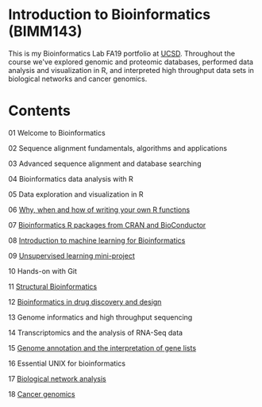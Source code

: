 # Introduction to Bioinformatics (BIMM143)
This is my Bioinformatics Lab FA19 portfolio at [UCSD](https://bioboot.github.io/bimm143_F19/). Throughout the course we've explored genomic and proteomic databases, performed data analysis and visualization in R, and interpreted high throughput data sets in biological networks and cancer genomics.

# Contents

01 Welcome to Bioinformatics

02 Sequence alignment fundamentals, algorithms and applications

03 Advanced sequence alignment and database searching

04 Bioinformatics data analysis with R

05 Data exploration and visualization in R

06 [Why, when and how of writing your own R functions](https://github.com/jan060/BIMM143/blob/master/Class06/Class06.md)

07 [Bioinformatics R packages from CRAN and BioConductor](https://github.com/jan060/BIMM143/blob/master/Class07/Class07.md)

08 [Introduction to machine learning for Bioinformatics](https://github.com/jan060/BIMM143/blob/master/Class08/Class08.md)

09 [Unsupervised learning mini-project](https://github.com/jan060/BIMM143/blob/master/Class09/Class09.md)

10 Hands-on with Git

11 [Structural Bioinformatics](https://github.com/jan060/BIMM143/blob/master/Class11/Class11.md)

12 [Bioinformatics in drug discovery and design](https://github.com/jan060/BIMM143/blob/master/Class12/Class12.md)

13 Genome informatics and high throughput sequencing

14 Transcriptomics and the analysis of RNA-Seq data

15 [Genome annotation and the interpretation of gene lists](https://github.com/jan060/BIMM143/blob/master/Class15/Class15.md)

16 Essential UNIX for bioinformatics

17 [Biological network analysis](https://github.com/jan060/BIMM143/blob/master/Class17/Class17.md)

18 [Cancer genomics](https://github.com/jan060/BIMM143/blob/master/Class18/Class18.md)
